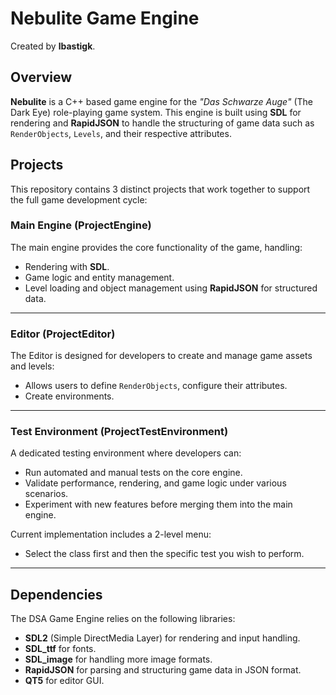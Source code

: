 # Nebulite Game Engine
Created by **lbastigk**.

## Overview

**Nebulite** is a C++ based game engine for the _"Das Schwarze Auge"_ (The Dark Eye) role-playing game system. This engine is built using **SDL** for rendering and **RapidJSON** to handle the structuring of game data such as `RenderObjects`, `Levels`, and their respective attributes.

## Projects

This repository contains 3 distinct projects that work together to support the full game development cycle:

### Main Engine (ProjectEngine)

The main engine provides the core functionality of the game, handling:

- Rendering with **SDL**.
- Game logic and entity management.
- Level loading and object management using **RapidJSON** for structured data.

---

### Editor (ProjectEditor)

The Editor is designed for developers to create and manage game assets and levels:

- Allows users to define `RenderObjects`, configure their attributes.
- Create environments.

---

### Test Environment (ProjectTestEnvironment)

A dedicated testing environment where developers can:

- Run automated and manual tests on the core engine.
- Validate performance, rendering, and game logic under various scenarios.
- Experiment with new features before merging them into the main engine.

Current implementation includes a 2-level menu:
- Select the class first and then the specific test you wish to perform.

---

## Dependencies

The DSA Game Engine relies on the following libraries:

- **SDL2** (Simple DirectMedia Layer) for rendering and input handling.
- **SDL_ttf** for fonts.
- **SDL_image** for handling more image formats.
- **RapidJSON** for parsing and structuring game data in JSON format.
- **QT5** for editor GUI.



